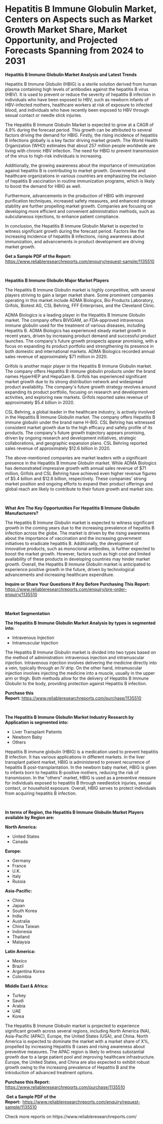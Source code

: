 <p><h1>Hepatitis B Immune Globulin Market, Centers on Aspects such as Market Growth Market Share, Market Opportunity, and Projected Forecasts Spanning from 2024 to 2031</h1></p><p><strong>Hepatitis B Immune Globulin Market Analysis and Latest Trends</strong></p>
<p><p>Hepatitis B Immune Globulin (HBIG) is a sterile solution derived from human plasma containing high levels of antibodies against the hepatitis B virus (HBV). It is used to prevent or reduce the severity of hepatitis B infection in individuals who have been exposed to HBV, such as newborn infants of HBV-infected mothers, healthcare workers at risk of exposure to infected blood, and individuals who have recently been exposed to HBV through sexual contact or needle stick injuries.</p><p>The Hepatitis B Immune Globulin Market is expected to grow at a CAGR of 4.9% during the forecast period. This growth can be attributed to several factors driving the demand for HBIG. Firstly, the rising incidence of hepatitis B infections globally is a key factor driving market growth. The World Health Organization (WHO) estimates that about 257 million people worldwide are living with chronic HBV infection. The need for HBIG to prevent transmission of the virus to high-risk individuals is increasing.</p><p>Additionally, the growing awareness about the importance of immunization against hepatitis B is contributing to market growth. Governments and healthcare organizations in various countries are emphasizing the inclusion of hepatitis B vaccination in routine immunization programs, which is likely to boost the demand for HBIG as well.</p><p>Furthermore, advancements in the production of HBIG with improved purification techniques, increased safety measures, and enhanced storage stability are further propelling market growth. Companies are focusing on developing more efficient and convenient administration methods, such as subcutaneous injections, to enhance patient compliance.</p><p>In conclusion, the Hepatitis B Immune Globulin Market is expected to witness significant growth during the forecast period. Factors like the increasing incidence of hepatitis B infections, rising awareness about immunization, and advancements in product development are driving market growth.</p></p>
<p><strong>Get a Sample PDF of the Report:&nbsp;</strong> <a href="https://www.reliableresearchreports.com/enquiry/request-sample/1135510">https://www.reliableresearchreports.com/enquiry/request-sample/1135510</a></p>
<p>&nbsp;</p>
<p><strong>Hepatitis B Immune Globulin Major Market Players</strong></p>
<p><p>The Hepatitis B Immune Globulin market is highly competitive, with several players striving to gain a larger market share. Some prominent companies operating in this market include ADMA Biologics, Bio Products Laboratory, Grifols, Biotest AG, CSL Behring, FFF Enterprises, and the Cleveland Clinic.</p><p>ADMA Biologics is a leading player in the Hepatitis B Immune Globulin market. The company offers BIVIGAM, an FDA-approved intravenous immune globulin used for the treatment of various diseases, including Hepatitis B. ADMA Biologics has experienced steady market growth in recent years, driven by increasing product demand and successful product launches. The company's future growth prospects appear promising, with a focus on expanding its product portfolio and strengthening its presence in both domestic and international markets. ADMA Biologics recorded annual sales revenue of approximately $71 million in 2020.</p><p>Grifols is another major player in the Hepatitis B Immune Globulin market. The company offers Hepatitis B immune globulin products under the brand names HyperHEP and HepaGam B. Grifols has experienced significant market growth due to its strong distribution network and widespread product availability. The company's future growth strategy revolves around expanding its product portfolio, focusing on research and development activities, and exploring new markets. Grifols reported sales revenue of approximately $5.4 billion in 2020.</p><p>CSL Behring, a global leader in the healthcare industry, is actively involved in the Hepatitis B Immune Globulin market. The company offers Hepatitis B immune globulin under the brand name H-BIG. CSL Behring has witnessed consistent market growth due to the high efficacy and safety profile of its products. The company's future growth trajectory appears promising, driven by ongoing research and development initiatives, strategic collaborations, and geographic expansion plans. CSL Behring reported sales revenue of approximately $12.6 billion in 2020.</p><p>The above-mentioned companies are market leaders with a significant presence in the Hepatitis B Immune Globulin market. While ADMA Biologics has demonstrated impressive growth with annual sales revenue of $71 million, Grifols and CSL Behring have achieved even higher revenue figures of $5.4 billion and $12.6 billion, respectively. These companies' strong market position and ongoing efforts to expand their product offerings and global reach are likely to contribute to their future growth and market size.</p></p>
<p>&nbsp;</p>
<p><strong>What Are The Key Opportunities For Hepatitis B Immune Globulin Manufacturers?</strong></p>
<p><p>The Hepatitis B Immune Globulin market is expected to witness significant growth in the coming years due to the increasing prevalence of hepatitis B infection across the globe. The market is driven by the rising awareness about the importance of vaccination and the increasing government initiatives to eradicate hepatitis B. Additionally, the development of innovative products, such as monoclonal antibodies, is further expected to boost the market growth. However, factors such as high cost and limited availability of these products in developing countries may hinder market growth. Overall, the Hepatitis B Immune Globulin market is anticipated to experience positive growth in the future, driven by technological advancements and increasing healthcare expenditure.</p></p>
<p><strong>Inquire or Share Your Questions If Any Before Purchasing This Report:</strong> <a href="https://www.reliableresearchreports.com/enquiry/pre-order-enquiry/1135510">https://www.reliableresearchreports.com/enquiry/pre-order-enquiry/1135510</a></p>
<p>&nbsp;</p>
<p><strong>Market Segmentation</strong></p>
<p><strong>The Hepatitis B Immune Globulin Market Analysis by types is segmented into:</strong></p>
<p><ul><li>Intravenous Injection</li><li>Intramuscular Injection</li></ul></p>
<p><p>The Hepatitis B Immune Globulin market is divided into two types based on the method of administration: intravenous injection and intramuscular injection. Intravenous injection involves delivering the medicine directly into a vein, typically through an IV drip. On the other hand, intramuscular injection involves injecting the medicine into a muscle, usually in the upper arm or thigh. Both methods allow for the delivery of Hepatitis B Immune Globulin to the body, providing protection against Hepatitis B infection.</p></p>
<p><strong>Purchase this Report:&nbsp;</strong><a href="https://www.reliableresearchreports.com/purchase/1135510">https://www.reliableresearchreports.com/purchase/1135510</a></p>
<p>&nbsp;</p>
<p><strong>The Hepatitis B Immune Globulin Market Industry Research by Application is segmented into:</strong></p>
<p><ul><li>Liver Transplant Patients</li><li>Newborn Baby</li><li>Others</li></ul></p>
<p><p>Hepatitis B immune globulin (HBIG) is a medication used to prevent hepatitis B infection. It has various applications in different markets. In the liver transplant patient market, HBIG is administered to prevent recurrence of hepatitis B post-transplantation. In the newborn baby market, HBIG is given to infants born to hepatitis B-positive mothers, reducing the risk of transmission. In the "others" market, HBIG is used as a preventive measure for individuals exposed to hepatitis B through needlestick injuries, sexual contact, or household exposure. Overall, HBIG serves to protect individuals from acquiring hepatitis B infection. </p></p>
<p>&nbsp;</p>
<p><strong>In terms of Region, the Hepatitis B Immune Globulin Market Players available by Region are:</strong></p>
<p>
    <p> <strong> North America: </strong>
        <ul>
            <li>United States</li>
            <li>Canada</li>
        </ul>
        </p> 
    <p> <strong> Europe: </strong>
        <ul>
            <li>Germany</li>
            <li>France</li>
            <li>U.K.</li>
            <li>Italy</li>
            <li>Russia</li>
        </ul>
        </p> 
    <p> <strong> Asia-Pacific: </strong>
        <ul>
            <li>China</li>
            <li>Japan</li>
            <li>South Korea</li>
            <li>India</li>
            <li>Australia</li>
            <li>China Taiwan</li>
            <li>Indonesia</li>
            <li>Thailand</li>
            <li>Malaysia</li>
        </ul>
        </p> 
    <p> <strong> Latin America: </strong>
        <ul>
            <li>Mexico</li>
            <li>Brazil</li>
            <li>Argentina Korea</li>
            <li>Colombia</li>
        </ul>
        </p> 
    <p> <strong> Middle East & Africa: </strong>
        <ul>
            <li>Turkey</li>
            <li>Saudi</li>
            <li>Arabia</li>
            <li>UAE</li>
            <li>Korea</li>
        </ul>
    </p>
    </p>
<p><p>The Hepatitis B Immune Globulin market is projected to experience significant growth across several regions, including North America (NA), Asia-Pacific (APAC), Europe, the United States (USA), and China. North America is expected to dominate the market with a market share of X%, propelled by increasing Hepatitis B cases and rising awareness about preventive measures. The APAC region is likely to witness substantial growth due to a large patient pool and improving healthcare infrastructure. Europe, the United States, and China are also expected to exhibit robust growth owing to the increasing prevalence of Hepatitis B and the introduction of advanced treatment options.</p></p>
<p><strong>Purchase this Report: </strong><a href="https://www.reliableresearchreports.com/purchase/1135510">https://www.reliableresearchreports.com/purchase/1135510</a></p>
<p>&nbsp;<strong>Get a Sample PDF of the Report:&nbsp;&nbsp;</strong><a href="https://www.reliableresearchreports.com/enquiry/request-sample/1135510">https://www.reliableresearchreports.com/enquiry/request-sample/1135510</a></p>
<p><strong></strong></p>
<p>Check more reports on https://www.reliableresearchreports.com/</p>